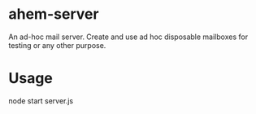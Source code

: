 # ahem-server
An ad-hoc mail server. Create and use ad hoc disposable mailboxes for testing or any other purpose.

# Usage
node start server.js


